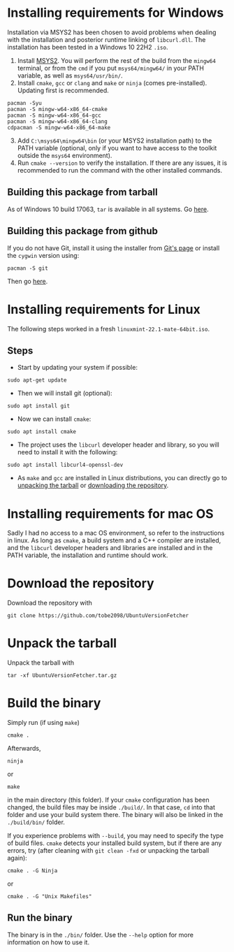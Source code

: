 # Installing requirements for Windows

Installation via MSYS2 has been chosen to avoid problems when dealing with the installation and posterior runtime linking of `libcurl.dll`. The installation has been tested in a Windows 10 22H2 `.iso`.
1. Install [MSYS2](https://www.msys2.org/). You will perform the rest of the build from the `mingw64` terminal, or from the `cmd` if you put `msys64/mingw64/` in your PATH variable, as well as `msys64/usr/bin/`.
2. Install `cmake`, `gcc` or `clang` and `make` or `ninja` (comes pre-installed). Updating first is recommended.
```
pacman -Syu
pacman -S mingw-w64-x86_64-cmake
pacman -S mingw-w64-x86_64-gcc
pacman -S mingw-w64-x86_64-clang
cdpacman -S mingw-w64-x86_64-make
```
3. Add `C:\msys64\mingw64\bin` (or your MSYS2 installation path) to the PATH variable (optional, only if you want to have access to the toolkit outside the `msys64` environment).
4. Run `cmake --version` to verify the installation. If there are any issues, it is recommended to run the command with the other installed commands. 

## Building this package from tarball

As of Windows 10 build 17063, `tar` is available in all systems. Go [here](./INSTALL.md#unpack-the-tarball).

## Building this package from github

If you do not have Git, install it using the installer from [Git's page](https://git-scm.com/downloads) or install the `cygwin` version using:
```
pacman -S git
```
Then go [here](./INSTALL.md#download-the-repository).


# Installing requirements for Linux
The following steps worked in a fresh `linuxmint-22.1-mate-64bit.iso`.
## Steps
- Start by updating your system if possible:
```
sudo apt-get update
```
- Then we will install git (optional):
```
sudo apt install git
```
- Now we can install `cmake`:
```
sudo apt install cmake
```
- The project uses the `libcurl` developer header and library, so you will need to install it with the following:
```
sudo apt install libcurl4-openssl-dev 
```
- As `make` and `gcc` are installed in Linux distributions, you can directly go to [unpacking the tarball](./INSTALL.md#unpack-the-tarball) or [downloading the repository](./INSTALL.md#download-the-repository).

# Installing requirements for mac OS

Sadly I had no access to a mac OS environment, so refer to the instructions in linux. As long as `cmake`, a build system and a C++ compiler are installed, and the `libcurl` developer headers and libraries are installed and in the PATH variable, the installation and runtime should work.

# Download the repository

Download the repository with
```
git clone https://github.com/tobe2098/UbuntuVersionFetcher
```

# Unpack the tarball

Unpack the tarball with 
```
tar -xf UbuntuVersionFetcher.tar.gz
```


# Build the binary
Simply run (if using `make`) 
```
cmake .
```

Afterwards, 
```
ninja
```
or 
```
make
```
in the main directory (this folder).
If your `cmake` configuration has been changed, the build files may be inside `./build/`. In that case, `cd` into that folder and use your build system there. The binary will also be linked in the `./build/bin/` folder.

If you experience problems with `--build`, you may need to specify the type of build files. `cmake` detects your installed build system, but if there are any errors, try (after cleaning with `git clean -fxd` or unpacking the tarball again): 
```
cmake . -G Ninja
```
or
```
cmake . -G "Unix Makefiles"
```
## Run the binary
The binary is in the `./bin/` folder. Use the `--help` option for more information on how to use it.

